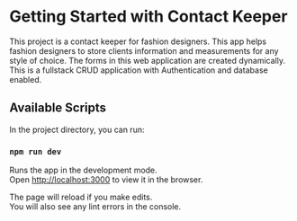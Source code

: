 # Getting Started with Contact Keeper

This project is a contact keeper for fashion designers. This app helps fashion designers to store clients information and measurements for any style of choice. The forms in this web application are created dynamically.
This is a fullstack CRUD application with Authentication and database enabled.

## Available Scripts

In the project directory, you can run:

### `npm run dev`

Runs the app in the development mode.\
Open [http://localhost:3000](http://localhost:3000) to view it in the browser.

The page will reload if you make edits.\
You will also see any lint errors in the console.

